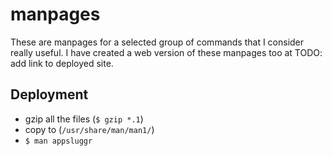 # manpages

These are manpages for a selected group of commands that I consider really useful. I have created a web version of these manpages too at TODO: add link to deployed site.

## Deployment

- gzip all the files (`$ gzip *.1`)
- copy to (`/usr/share/man/man1/`)
- `$ man appsluggr`



